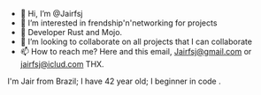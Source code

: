 - 👋 Hi, I’m @Jairfsj
- 👀 I’m interested in frendship'n'networking for projects
- 🌱 Developer Rust and Mojo.
- 💞️ I’m looking to collaborate on all projects that I can collaborate 
- 📫 How to reach me? Here and this email, Jairfsj@gmail.com or jairfsj@iclud.com
THX.

<!---
Jairfsj/Jairfsj is a ✨ special ✨ repository because its `README.md` (this file) appears on your GitHub profile.
You can click the Preview link to take a look at your changes.
--->

I'm Jair from Brazil;
I have 42 year old;
I beginner in code .
